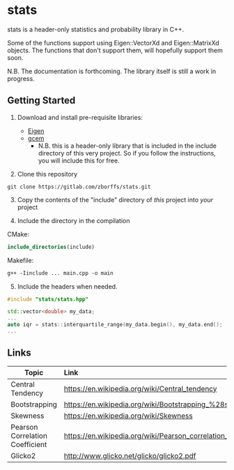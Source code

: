 stats
=======
stats is a header-only statistics and probability library in C++.

Some of the functions support using Eigen::VectorXd and Eigen::MatrixXd objects. The functions that don't support them, will hopefully support them soon. 

N.B. The documentation is forthcoming. The library itself is still a work in progress.

Getting Started
---------------
1.    Download and install pre-requisite libraries:
      * [Eigen](http://eigen.tuxfamily.org/index.php?title=Main_Page)
      * [gcem](https://github.com/kthohr/gcem#status-and-documentation) 
        * N.B. this is a header-only library that is included in the include directory of this very project. So if you follow the instructions, you will include this for free.

2.    Clone this repository
```commandline
git clone https://gitlab.com/zborffs/stats.git
```
3.    Copy the contents of the "include" directory of _this_ project into _your_ project

4.    Include the directory in the compilation

CMake:
```cmake
include_directories(include)
```
Makefile:
```makefile
g++ -Iinclude ... main.cpp -o main
```
5.    Include the headers when needed.
```c++
#include "stats/stats.hpp"

std::vector<double> my_data;
...
auto iqr = stats::interquartile_range(my_data.begin(), my_data.end();
...
```

Links
-----
| Topic                          | Link                                                          |
|--------------------------------|:--------------------------------------------------------------|
|Central Tendency                | https://en.wikipedia.org/wiki/Central_tendency                |
|Bootstrapping                   | https://en.wikipedia.org/wiki/Bootstrapping_%28statistics%29  |
|Skewness                        | https://en.wikipedia.org/wiki/Skewness                        |
|Pearson Correlation Coefficient | https://en.wikipedia.org/wiki/Pearson_correlation_coefficient |
|Glicko2                         | http://www.glicko.net/glicko/glicko2.pdf                      |